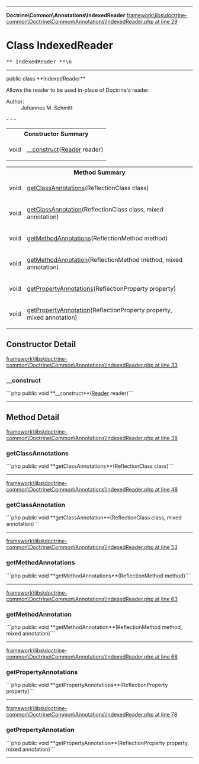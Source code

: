 - - -

**Doctrine\Common\Annotations\IndexedReader**
<a href="https://github.com/JeyDotC/Hirudo-docs/blob/master/source/framework/libs/doctrine-common/Doctrine/Common/Annotations/IndexedReader.php.md#line29" class="location">framework\libs\doctrine-common\Doctrine\Common\Annotations\IndexedReader.php at line 29</a>

# Class IndexedReader #

<pre class="tree">** IndexedReader **\n</pre>

- - -

<p class="signature">public  class **IndexedReader**</p>

<div class="comment" id="overview_description"><p>Allows the reader to be used in-place of Doctrine's reader.</p></div>

<dl>
<dt>Author:</dt>
<dd>Johannes M. Schmitt <schmittjoh@gmail.com></dd>
</dl>
- - -

<table id="summary_constructor">
<tr><th colspan="2">Constructor Summary</th></tr>
<tr>
<td class="type"> void</td>
<td class="description"><p class="name"><a href="#__construct()">__construct</a>(<a href="../../../doctrine/common/annotations/reader.html">Reader</a> reader)</p></td>
</tr>
</table>

<table id="summary_method">
<tr><th colspan="2">Method Summary</th></tr>
<tr>
<td class="type"> void</td>
<td class="description"><p class="name"><a href="#getClassAnnotations()">getClassAnnotations</a>(ReflectionClass class)</p></td>
</tr>
<tr>
<td class="type"> void</td>
<td class="description"><p class="name"><a href="#getClassAnnotation()">getClassAnnotation</a>(ReflectionClass class, mixed annotation)</p></td>
</tr>
<tr>
<td class="type"> void</td>
<td class="description"><p class="name"><a href="#getMethodAnnotations()">getMethodAnnotations</a>(ReflectionMethod method)</p></td>
</tr>
<tr>
<td class="type"> void</td>
<td class="description"><p class="name"><a href="#getMethodAnnotation()">getMethodAnnotation</a>(ReflectionMethod method, mixed annotation)</p></td>
</tr>
<tr>
<td class="type"> void</td>
<td class="description"><p class="name"><a href="#getPropertyAnnotations()">getPropertyAnnotations</a>(ReflectionProperty property)</p></td>
</tr>
<tr>
<td class="type"> void</td>
<td class="description"><p class="name"><a href="#getPropertyAnnotation()">getPropertyAnnotation</a>(ReflectionProperty property, mixed annotation)</p></td>
</tr>
</table>

<h2 id="detail_method">Constructor Detail</h2>
<a href="https://github.com/JeyDotC/Hirudo-docs/blob/master/source/framework/libs/doctrine-common/Doctrine/Common/Annotations/IndexedReader.php.md#line33" class="location">framework\libs\doctrine-common\Doctrine\Common\Annotations\IndexedReader.php at line 33</a>

<h3 id="__construct()">__construct</h3>
```php
public  void **__construct**(<a href="../../../doctrine/common/annotations/reader.html">Reader</a> reader)```
<div class="details">
</div>

- - -

<h2 id="detail_method">Method Detail</h2>
<a href="https://github.com/JeyDotC/Hirudo-docs/blob/master/source/framework/libs/doctrine-common/Doctrine/Common/Annotations/IndexedReader.php.md#line38" class="location">framework\libs\doctrine-common\Doctrine\Common\Annotations\IndexedReader.php at line 38</a>

<h3 id="getClassAnnotations()">getClassAnnotations</h3>
```php
public  void **getClassAnnotations**(ReflectionClass class)```
<div class="details">
</div>

- - -

<a href="https://github.com/JeyDotC/Hirudo-docs/blob/master/source/framework/libs/doctrine-common/Doctrine/Common/Annotations/IndexedReader.php.md#line48" class="location">framework\libs\doctrine-common\Doctrine\Common\Annotations\IndexedReader.php at line 48</a>

<h3 id="getClassAnnotation()">getClassAnnotation</h3>
```php
public  void **getClassAnnotation**(ReflectionClass class, mixed annotation)```
<div class="details">
</div>

- - -

<a href="https://github.com/JeyDotC/Hirudo-docs/blob/master/source/framework/libs/doctrine-common/Doctrine/Common/Annotations/IndexedReader.php.md#line53" class="location">framework\libs\doctrine-common\Doctrine\Common\Annotations\IndexedReader.php at line 53</a>

<h3 id="getMethodAnnotations()">getMethodAnnotations</h3>
```php
public  void **getMethodAnnotations**(ReflectionMethod method)```
<div class="details">
</div>

- - -

<a href="https://github.com/JeyDotC/Hirudo-docs/blob/master/source/framework/libs/doctrine-common/Doctrine/Common/Annotations/IndexedReader.php.md#line63" class="location">framework\libs\doctrine-common\Doctrine\Common\Annotations\IndexedReader.php at line 63</a>

<h3 id="getMethodAnnotation()">getMethodAnnotation</h3>
```php
public  void **getMethodAnnotation**(ReflectionMethod method, mixed annotation)```
<div class="details">
</div>

- - -

<a href="https://github.com/JeyDotC/Hirudo-docs/blob/master/source/framework/libs/doctrine-common/Doctrine/Common/Annotations/IndexedReader.php.md#line68" class="location">framework\libs\doctrine-common\Doctrine\Common\Annotations\IndexedReader.php at line 68</a>

<h3 id="getPropertyAnnotations()">getPropertyAnnotations</h3>
```php
public  void **getPropertyAnnotations**(ReflectionProperty property)```
<div class="details">
</div>

- - -

<a href="https://github.com/JeyDotC/Hirudo-docs/blob/master/source/framework/libs/doctrine-common/Doctrine/Common/Annotations/IndexedReader.php.md#line78" class="location">framework\libs\doctrine-common\Doctrine\Common\Annotations\IndexedReader.php at line 78</a>

<h3 id="getPropertyAnnotation()">getPropertyAnnotation</h3>
```php
public  void **getPropertyAnnotation**(ReflectionProperty property, mixed annotation)```
<div class="details">
</div>

- - -

